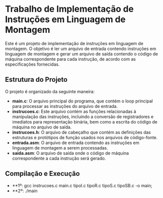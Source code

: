 # Trabalho de Implementação de Instruções em Linguagem de Montagem

Este é um projeto de implementação de instruções em linguagem de montagem. O objetivo é ler um arquivo de entrada contendo instruções em linguagem de montagem e gerar um arquivo de saída contendo o código de máquina correspondente para cada instrução, de acordo com as especificações fornecidas.

## Estrutura do Projeto

O projeto é organizado da seguinte maneira:

- **main.c**: O arquivo principal do programa, que contém o loop principal para processar as instruções do arquivo de entrada.
- **instrucoes.c**: Este arquivo contém as funções relacionadas à manipulação das instruções, incluindo a conversão de registradores e imediatos para representação binária, bem como a escrita do código de máquina no arquivo de saída.
- **instrucoes.h**: O arquivo de cabeçalho que contém as definições das estruturas e protótipos de função usados nos arquivos de código-fonte.
- **entrada.asm**: O arquivo de entrada contendo as instruções em linguagem de montagem a serem processadas.
- **saida.asm**: O arquivo de saída onde o código de máquina correspondente a cada instrução será gerado.

## Compilação e Execução
- **1º: gcc instrucoes.c main.c tipoI.c tipoR.c tipoS.c tipoSB.c -o main;
- **2º: ./main
